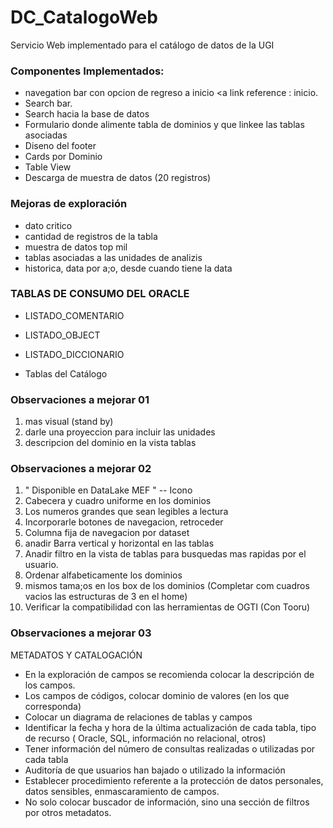 # DC_CatalogoWeb
Servicio Web implementado para el catálogo de datos de la UGI

### Componentes Implementados:
- navegation bar con opcion de regreso a inicio <a link reference : inicio.
- Search bar.
- Search hacia la base de datos
- Formulario donde alimente tabla de dominios y que linkee las tablas asociadas
- Diseno del footer
- Cards por Dominio
- Table View
- Descarga de muestra de datos (20 registros)


### Mejoras de exploración

- dato critico
- cantidad de registros de la tabla
- muestra de datos top mil
- tablas asociadas a las unidades de analizis
- historica, data por a;o, desde cuando tiene la data


### TABLAS DE CONSUMO DEL ORACLE
- LISTADO_COMENTARIO

- LISTADO_OBJECT

- LISTADO_DICCIONARIO 

- Tablas del Catálogo


### Observaciones a mejorar 01
1) mas visual (stand by)
2) darle una proyeccion para incluir las unidades 
3) descripcion del dominio en la vista tablas

### Observaciones a mejorar 02
1) " Disponible en DataLake MEF " -- Icono
2) Cabecera y cuadro uniforme en los dominios
3) Los numeros grandes que sean legibles a lectura
4) Incorporarle botones de navegacion, retroceder
5) Columna fija de navegacion por dataset
6) anadir Barra vertical y horizontal en las tablas 
7) Anadir filtro en la vista de tablas para busquedas mas rapidas por el usuario.
8) Ordenar alfabeticamente los dominios
9) mismos tama;os en los box de los dominios (Completar com cuadros vacios las estructuras de 3 en el home)
10) Verificar la compatibilidad con las herramientas de OGTI (Con Tooru)

### Observaciones a mejorar 03
METADATOS Y CATALOGACIÓN
- En la exploración de campos se recomienda colocar la descripción de los campos.
- Los campos de códigos, colocar dominio de valores (en los que corresponda)
- Colocar un diagrama de relaciones de tablas y campos
- Identificar la fecha y hora de la última actualización de cada tabla, tipo de recurso ( Oracle, SQL, información no relacional, otros)
- Tener información del número de consultas realizadas o utilizadas por cada tabla
- Auditoría de que usuarios han bajado o utilizado la información
- Establecer procedimiento referente a la protección de datos personales, datos sensibles, enmascaramiento de campos.
- No solo colocar buscador de información, sino una sección de filtros por otros metadatos.
